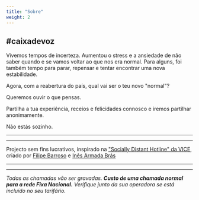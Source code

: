 ```yaml
---
title: "Sobre"
weight: 2
---
```


## #caixadevoz

Vivemos tempos de incerteza. Aumentou o stress e a ansiedade de não saber quando e se vamos voltar ao que nos era normal. Para alguns, foi também tempo para parar, repensar e tentar encontrar uma nova estabilidade.

Agora, com a reabertura do país, qual vai ser o teu novo "normal"?

Queremos ouvir o que pensas.

Partilha a tua experiência, receios e felicidades connosco e iremos partilhar anonimamente.

Não estás sozinho.

***
***

Projecto sem fins lucrativos, inspirado na ["Socially Distant Hotline" da VICE](https://www.youtube.com/watch?v=Id9DUn1RfOk), criado por [Filipe Barroso](https://twitter.com/ABarroso) e [Inês Armada Brás](https://twitter.com/InesArmadaBras)

***
***

_Todas as chamadas vão ser gravadas._
_**Custo de uma chamada normal para a rede Fixa Nacional.**_
_Verifique junto da sua operadora se está incluído no seu tarifário._



